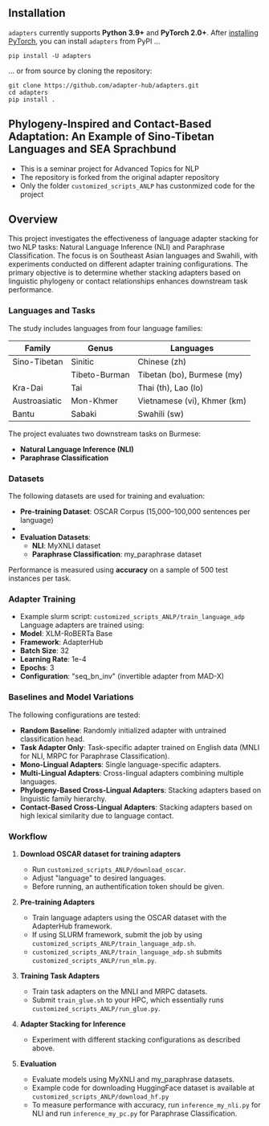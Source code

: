 <!---
Copyright 2020 The AdapterHub Team. All rights reserved.

Licensed under the Apache License, Version 2.0 (the "License");
you may not use this file except in compliance with the License.
You may obtain a copy of the License at

    http://www.apache.org/licenses/LICENSE-2.0

Unless required by applicable law or agreed to in writing, software
distributed under the License is distributed on an "AS IS" BASIS,
WITHOUT WARRANTIES OR CONDITIONS OF ANY KIND, either express or implied.
See the License for the specific language governing permissions and
limitations under the License.
-->


## Installation

`adapters` currently supports **Python 3.9+** and **PyTorch 2.0+**.
After [installing PyTorch](https://pytorch.org/get-started/locally/), you can install `adapters` from PyPI ...

```
pip install -U adapters
```

... or from source by cloning the repository:

```
git clone https://github.com/adapter-hub/adapters.git
cd adapters
pip install .
```


## Phylogeny-Inspired and Contact-Based Adaptation: An Example of Sino-Tibetan Languages and SEA Sprachbund

- This is a seminar project for Advanced Topics for NLP
- The repository is forked from the original adapter repository 
- Only the folder `customized_scripts_ANLP` has custonmized code for the project

## Overview
This project investigates the effectiveness of language adapter stacking for two NLP tasks: Natural Language Inference (NLI) and Paraphrase Classification. The focus is on Southeast Asian languages and Swahili, with experiments conducted on different adapter training configurations. The primary objective is to determine whether stacking adapters based on linguistic phylogeny or contact relationships enhances downstream task performance.

### Languages and Tasks
The study includes languages from four language families:

| Family         | Genus         | Languages      |
|--------------|--------------|-----------------|
| Sino-Tibetan | Sinitic      | Chinese (zh)    |
|              | Tibeto-Burman | Tibetan (bo), Burmese (my) |
| Kra-Dai      | Tai          | Thai (th), Lao (lo) |
| Austroasiatic | Mon-Khmer   | Vietnamese (vi), Khmer (km) |
| Bantu        | Sabaki      | Swahili (sw) |

The project evaluates two downstream tasks on Burmese:
- **Natural Language Inference (NLI)**
- **Paraphrase Classification**

### Datasets
The following datasets are used for training and evaluation:
- **Pre-training Dataset**: OSCAR Corpus (15,000–100,000 sentences per language)
- 
- **Evaluation Datasets**:
  - **NLI**: MyXNLI dataset
  - **Paraphrase Classification**: my_paraphrase dataset

Performance is measured using **accuracy** on a sample of 500 test instances per task.

### Adapter Training 
- Example slurm script: `customized_scripts_ANLP/train_language_adp`
Language adapters are trained using:
- **Model**: XLM-RoBERTa Base
- **Framework**: AdapterHub
- **Batch Size**: 32
- **Learning Rate**: 1e-4
- **Epochs**: 3
- **Configuration**: "seq_bn_inv" (invertible adapter from MAD-X)

### Baselines and Model Variations
The following configurations are tested:
- **Random Baseline**: Randomly initialized adapter with untrained classification head.
- **Task Adapter Only**: Task-specific adapter trained on English data (MNLI for NLI, MRPC for Paraphrase Classification).
- **Mono-Lingual Adapters**: Single language-specific adapters.
- **Multi-Lingual Adapters**: Cross-lingual adapters combining multiple languages.
- **Phylogeny-Based Cross-Lingual Adapters**: Stacking adapters based on linguistic family hierarchy.
- **Contact-Based Cross-Lingual Adapters**: Stacking adapters based on high lexical similarity due to language contact.

### Workflow
1. **Download OSCAR dataset for training adapters**
   - Run `customized_scripts_ANLP/download_oscar`. 
   - Adjust "language" to desired languages.
   - Before running, an authentification token should be given. 


2. **Pre-training Adapters**
   - Train language adapters using the OSCAR dataset with the AdapterHub framework.
   - If using SLURM framework, submit the job by using `customized_scripts_ANLP/train_language_adp.sh`.
   - `customized_scripts_ANLP/train_language_adp.sh` submits `customized_scripts_ANLP/run_mlm.py`.
   
2. **Training Task Adapters**
   - Train task adapters on the MNLI and MRPC datasets.
   - Submit `train_glue.sh` to your HPC, which essentially runs `customized_scripts_ANLP/run_glue.py`.

3. **Adapter Stacking for Inference**
   - Experiment with different stacking configurations as described above.

4. **Evaluation**
   - Evaluate models using MyXNLI and my_paraphrase datasets.
   - Example code for downloading HuggingFace dataset is available at `customized_scripts_ANLP/download_hf.py`
   - To measure performance with accuracy, run `inference_my_nli.py` for NLI and run `inference_my_pc.py` for Paraphrase Classification.
